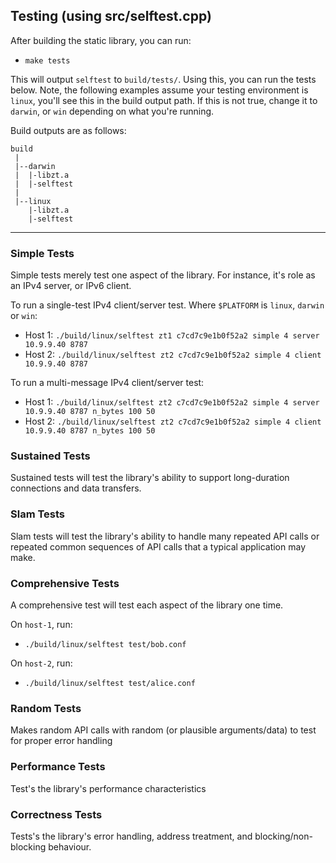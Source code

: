 ## Testing (using src/selftest.cpp)

After building the static library, you can run:

 - `make tests`

 This will output `selftest` to `build/tests/`. Using this, you can run the tests below. Note, the following examples assume your testing environment is `linux`, you'll see this in the build output path. If this is not true, change it to `darwin`, or `win` depending on what you're running.

Build outputs are as follows:

```
build
 |
 |--darwin
 |  |-libzt.a
 |  |-selftest
 |
 |--linux
    |-libzt.a
    |-selftest
```

***

### Simple Tests

Simple tests merely test one aspect of the library. For instance, it's role as an IPv4 server, or IPv6 client.

To run a single-test IPv4 client/server test. Where `$PLATFORM` is `linux`, `darwin` or `win`:

  - Host 1: `./build/linux/selftest zt1 c7cd7c9e1b0f52a2 simple 4 server 10.9.9.40 8787`
  - Host 2: `./build/linux/selftest zt2 c7cd7c9e1b0f52a2 simple 4 client 10.9.9.40 8787`

To run a multi-message IPv4 client/server test:
  - Host 1: `./build/linux/selftest zt2 c7cd7c9e1b0f52a2 simple 4 server 10.9.9.40 8787 n_bytes 100 50`
  - Host 2: `./build/linux/selftest zt2 c7cd7c9e1b0f52a2 simple 4 client 10.9.9.40 8787 n_bytes 100 50`

### Sustained Tests

Sustained tests will test the library's ability to support long-duration connections and data transfers.

### Slam Tests

Slam tests will test the library's ability to handle many repeated API calls or repeated common sequences of API calls that a typical application may make.

### Comprehensive Tests

A comprehensive test will test each aspect of the library one time.

On `host-1`, run: 
 - `./build/linux/selftest test/bob.conf`

On `host-2`, run:
 - `./build/linux/selftest test/alice.conf`

### Random Tests

Makes random API calls with random (or plausible arguments/data) to test for proper error handling

### Performance Tests

Test's the library's performance characteristics

### Correctness Tests

Tests's the library's error handling, address treatment, and blocking/non-blocking behaviour.





